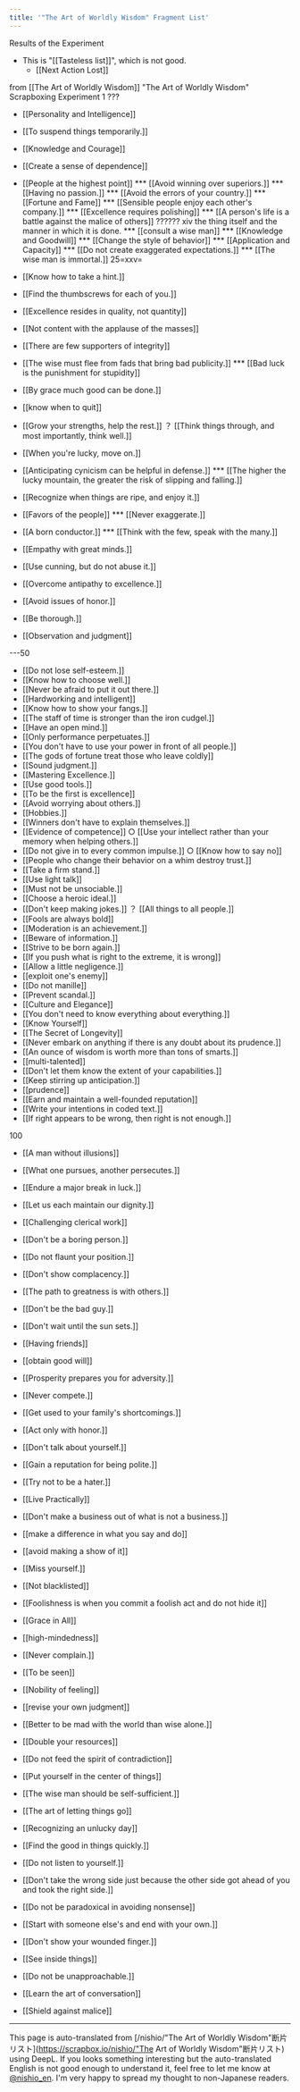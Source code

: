 ```yaml
---
title: '"The Art of Worldly Wisdom" Fragment List'
---
```


Results of the Experiment
- This is "[[Tasteless list]]", which is not good.
    - [[Next Action Lost]]

from [[The Art of Worldly Wisdom]]
"The Art of Worldly Wisdom" Scrapboxing Experiment
1 ???
- [[Personality and Intelligence]]
- [[To suspend things temporarily.]]
- [[Knowledge and Courage]]
- [[Create a sense of dependence]]
- [[People at the highest point]]
*** [[Avoid winning over superiors.]]
*** [[Having no passion.]]
*** [[Avoid the errors of your country.]]
*** [[Fortune and Fame]]
***  [[Sensible people enjoy each other's company.]]
***  [[Excellence requires polishing]]
***  [[A person's life is a battle against the malice of others]]
?????? xiv the thing itself and the manner in which it is done.
***  [[consult a wise man]]
***  [[Knowledge and Goodwill]]
***  [[Change the style of behavior]]
***  [[Application and Capacity]]
*** [[Do not create exaggerated expectations.]]
*** [[The wise man is immortal.]]
25=xxv=
- [[Know how to take a hint.]]
- [[Find the thumbscrews for each of you.]]
- [[Excellence resides in quality, not quantity]]
- [[Not content with the applause of the masses]]
- [[There are few supporters of integrity]]
- [[The wise must flee from fads that bring bad publicity.]]
*** [[Bad luck is the punishment for stupidity]]
- [[By grace much good can be done.]]
- [[know when to quit]]
- [[Grow your strengths, help the rest.]]
？ [[Think things through, and most importantly, think well.]]
- [[When you're lucky, move on.]]
- [[Anticipating cynicism can be helpful in defense.]]
*** [[The higher the lucky mountain, the greater the risk of slipping and falling.]]

- [[Recognize when things are ripe, and enjoy it.]]
- [[Favors of the people]]
*** [[Never exaggerate.]]
- [[A born conductor.]]
*** [[Think with the few, speak with the many.]]
- [[Empathy with great minds.]]
- [[Use cunning, but do not abuse it.]]
- [[Overcome antipathy to excellence.]]
- [[Avoid issues of honor.]]
- [[Be thorough.]]
- [[Observation and judgment]]

---50

- [[Do not lose self-esteem.]]
- [[Know how to choose well.]]
- [[Never be afraid to put it out there.]]
- [[Hardworking and intelligent]]
- [[Know how to show your fangs.]]
- [[The staff of time is stronger than the iron cudgel.]]
- [[Have an open mind.]]
- [[Only performance perpetuates.]]
- [[You don't have to use your power in front of all people.]]
- [[The gods of fortune treat those who leave coldly]]
- [[Sound judgment.]]
- [[Mastering Excellence.]]
- [[Use good tools.]]
- [[To be the first is excellence]]
- [[Avoid worrying about others.]]
- [[Hobbies.]]
- [[Winners don't have to explain themselves.]]
- [[Evidence of competence]]
○ [[Use your intellect rather than your memory when helping others.]]
- [[Do not give in to every common impulse.]]
○ [[Know how to say no]]
- [[People who change their behavior on a whim destroy trust.]]
- [[Take a firm stand.]]
- [[Use light talk]]
- [[Must not be unsociable.]]
- [[Choose a heroic ideal.]]
- [[Don't keep making jokes.]]
？ [[All things to all people.]]
- [[Fools are always bold]]
- [[Moderation is an achievement.]]
- [[Beware of information.]]
- [[Strive to be born again.]]
- [[If you push what is right to the extreme, it is wrong]]
- [[Allow a little negligence.]]
- [[exploit one's enemy]]
- [[Do not manille]]
- [[Prevent scandal.]]
- [[Culture and Elegance]]
- [[You don't need to know everything about everything.]]
- [[Know Yourself]]
- [[The Secret of Longevity]]
- [[Never embark on anything if there is any doubt about its prudence.]]
- [[An ounce of wisdom is worth more than tons of smarts.]]
- [[multi-talented]]
- [[Don't let them know the extent of your capabilities.]]
- [[Keep stirring up anticipation.]]
- [[prudence]]
- [[Earn and maintain a well-founded reputation]]
- [[Write your intentions in coded text.]]
- [[If right appears to be wrong, then right is not enough.]]

100

- [[A man without illusions]]
- [[What one pursues, another persecutes.]]
- [[Endure a major break in luck.]]
- [[Let us each maintain our dignity.]]
- [[Challenging clerical work]]
- [[Don't be a boring person.]]
- [[Do not flaunt your position.]]
- [[Don't show complacency.]]
- [[The path to greatness is with others.]]
- [[Don't be the bad guy.]]
- [[Don't wait until the sun sets.]]
- [[Having friends]]
- [[obtain good will]]
- [[Prosperity prepares you for adversity.]]
- [[Never compete.]]
- [[Get used to your family's shortcomings.]]
- [[Act only with honor.]]
- [[Don't talk about yourself.]]
- [[Gain a reputation for being polite.]]
- [[Try not to be a hater.]]
- [[Live Practically]]
- [[Don't make a business out of what is not a business.]]
- [[make a difference in what you say and do]]
- [[avoid making a show of it]]

- [[Miss yourself.]]

- [[Not blacklisted]]

- [[Foolishness is when you commit a foolish act and do not hide it]]

- [[Grace in All]]

- [[high-mindedness]]

- [[Never complain.]]

- [[To be seen]]

- [[Nobility of feeling]]

- [[revise your own judgment]]

- [[Better to be mad with the world than wise alone.]]

- [[Double your resources]]

- [[Do not feed the spirit of contradiction]]

- [[Put yourself in the center of things]]

- [[The wise man should be self-sufficient.]]

- [[The art of letting things go]]

- [[Recognizing an unlucky day]]

- [[Find the good in things quickly.]]

- [[Do not listen to yourself.]]

- [[Don't take the wrong side just because the other side got ahead of you and took the right side.]]

- [[Do not be paradoxical in avoiding nonsense]]

- [[Start with someone else's and end with your own.]]

- [[Don't show your wounded finger.]]

- [[See inside things]]

- [[Do not be unapproachable.]]

- [[Learn the art of conversation]]

- [[Shield against malice]]

---
This page is auto-translated from [/nishio/"The Art of Worldly Wisdom"断片リスト](https://scrapbox.io/nishio/"The Art of Worldly Wisdom"断片リスト) using DeepL. If you looks something interesting but the auto-translated English is not good enough to understand it, feel free to let me know at [@nishio_en](https://twitter.com/nishio_en). I'm very happy to spread my thought to non-Japanese readers.